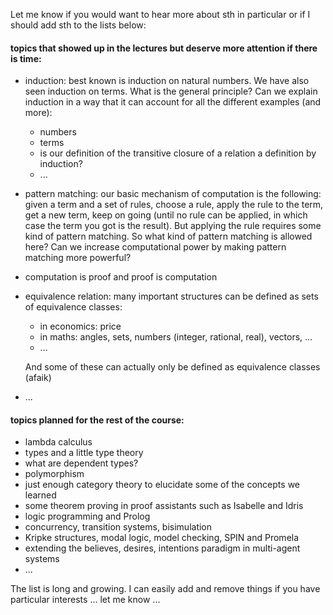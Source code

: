 
Let me know if you would want to hear more about sth in particular or if I should add sth to the lists below:

#### topics that showed up in the lectures but deserve more attention if there is time:

 - induction: best known is induction on natural numbers. We have also seen induction on terms. What is the general principle? Can we explain induction in a way that it can account for all the different examples (and more):
   - numbers
   - terms
   - is our definition of the transitive closure of a relation a definition by induction?
   - ...
  
 - pattern matching: our basic mechanism of computation is the following: given a term and a set of rules, choose a rule, apply the rule to the term, get a new term, keep on going (until no rule can be applied, in which case the term you got is the result). But applying the rule requires some kind of pattern matching. So what kind of pattern matching is allowed here? Can we increase computational power by making pattern matching more powerful?
 
 - computation is proof and proof is computation
 - equivalence relation: many important structures can be defined as sets of equivalence classes: 
   - in economics: price
   - in maths: angles, sets, numbers (integer, rational, real), vectors, ... 
   - ...
   
   And some of these can actually only be defined as equivalence classes (afaik)
   
 - ...
 
 #### topics planned for the rest of the course:
 - lambda calculus
 - types and a little type theory
 - what are dependent types?
 - polymorphism
 - just enough category theory to elucidate some of the concepts we learned
 - some theorem proving in proof assistants such as Isabelle and Idris
 - logic programming and Prolog
 - concurrency, transition systems, bisimulation
 - Kripke structures, modal logic, model checking, SPIN and Promela
 - extending the believes, desires, intentions paradigm in multi-agent systems
 - ... 
 
  The list is long and growing. I can easily add and remove things if you have particular interests ... let me know ... 
 
